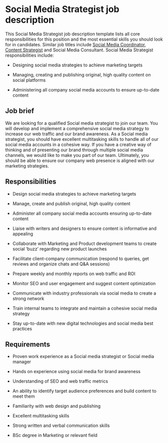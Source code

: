 # Social Media Strategist job description
This Social Media Strategist job description template lists all core responsibilities for this position and the most essential skills you should look for in candidates. Similar job titles include <a href="https://resources.workable.com/social-media-coordinator-job-description">Social Media Coordinator</a>, <a href="https://resources.workable.com/content-strategist-job-description">Content Strategist</a> and Social Media Consultant.
Social Media Strategist responsibilities include:
* Designing social media strategies to achieve marketing targets

* Managing, creating and publishing original, high quality content on social platforms

* Administering all company social media accounts to ensure up-to-date content



## Job brief

We are looking for a qualified Social media strategist to join our team. You will develop and implement a comprehensive social media strategy to increase our web traffic and our brand awareness.
As a Social media strategist, you should have excellent multitasking skills to handle all of our social media accounts in a cohesive way. If you have a creative way of thinking and of presenting our brand through multiple social media channels, we would like to make you part of our team.
Ultimately, you should be able to ensure our company web presence is aligned with our marketing strategies.


## Responsibilities

* Design social media strategies to achieve marketing targets

* Manage, create and publish original, high quality content

* Administer all company social media accounts ensuring up-to-date content

* Liaise with writers and designers to ensure content is informative and appealing

* Collaborate with Marketing and Product development teams to create social ‘buzz’ regarding new product launches

* Facilitate client-company communication (respond to queries, get reviews and organize chats and Q&amp;A sessions)

* Prepare weekly and monthly reports on web traffic and ROI

* Monitor SEO and user engagement and suggest content optimization

* Communicate with industry professionals via social media to create a strong network

* Train internal teams to integrate and maintain a cohesive social media strategy

* Stay up-to-date with new digital technologies and social media best practices


## Requirements

* Proven work experience as a Social media strategist or Social media manager

* Hands on experience using social media for brand awareness

* Understanding of SEO and web traffic metrics

* An ability to identify target audience preferences and build content to meet them

* Familiarity with web design and publishing

* Excellent multitasking skills

* Strong written and verbal communication skills

* BSc degree in Marketing or relevant field
